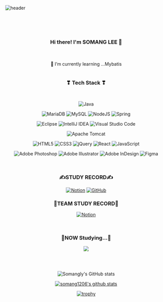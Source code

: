 ![header](https://capsule-render.vercel.app/api?section=header&type=soft&color=gradient&customColorList=0,2,2,5,30&height=200&section=header&text=SOMANG%20LEE&fontSize=50&animation=blink&fontColor=ffffff)
<div align="center">

</br>
</br>
</br>

### Hi there! I'm SOMANG LEE 👋

</br>

<!--
**somang1206/somang1206** is a ✨ _special_ ✨ repository because its `README.md` (this file) appears on your GitHub profile.

Here are some ideas to get you started:

- 👯 I’m looking to collaborate on ...
- 🤔 I’m looking for help with ...
- 💬 Ask me about ...
- 📫 How to reach me: ...
- 😄 Pronouns: ...
- ⚡ Fun fact: ...



-->


 </br>
 🌱 I’m currently learning ...Mybatis

</div>

</br>

<div align="center">
<h3 align="center"><b>❣ Tech Stack ❣</b></h3>
</br>
<p align="center">

![Java](https://img.shields.io/badge/java-9CC7E6?style=flat-square&logo=openjdk&logoColor=white)


![MariaDB](https://img.shields.io/badge/MariaDB-9CC7E6?style=flat-square&logo=mariadb&logoColor=white)
![MySQL](https://img.shields.io/badge/mysql-9CC7E6.svg?style=flat-square&logo=mysql&logoColor=white)
![NodeJS](https://img.shields.io/badge/node.js-9CC7E6?style=flat-square&logo=node.js&logoColor=white)
![Spring](https://img.shields.io/badge/spring-9CC7E6.svg?style=flat-square&logo=spring&logoColor=white)


![Eclipse](https://img.shields.io/badge/Eclipse-9CC7E6.svg?style=flat-square&logo=Eclipse&logoColor=white)
![IntelliJ IDEA](https://img.shields.io/badge/IntelliJIDEA-9CC7E6.svg?style=flat-square&logo=intellij-idea&logoColor=white)
![Visual Studio Code](https://img.shields.io/badge/Visual%20Studio%20Code-9CC7E6.svg?style=flat-square&logo=visual-studio-code&logoColor=white)

![Apache Tomcat](https://img.shields.io/badge/apache%20tomcat-9CC7E6.svg?style=flat-square&logo=apache-tomcat&logoColor=black)


![HTML5](https://img.shields.io/badge/html5-9CC7E6.svg?style=flat-square&logo=html5&logoColor=white)
![CSS3](https://img.shields.io/badge/css3-9CC7E6.svg?style=flat-square&logo=css3&logoColor=white)
![jQuery](https://img.shields.io/badge/jquery-9CC7E6.svg?style=flat-square&logo=jquery&logoColor=white)
![React](https://img.shields.io/badge/react-9CC7E6.svg?style=flat-square&logo=react&logoColor=ffffff)
![JavaScript](https://img.shields.io/badge/javascript-9CC7E6.svg?style=flat-square&logo=javascript&logoColor=white)

![Adobe Photoshop](https://img.shields.io/badge/adobe%20photoshop-9CC7E6.svg?style=flat-square&logo=adobe%20photoshop&logoColor=white)
![Adobe Illustrator](https://img.shields.io/badge/adobe%20illustrator-9CC7E6.svg?style=flat-square&logo=adobe%20illustrator&logoColor=white)
![Adobe InDesign](https://img.shields.io/badge/Adobe%20InDesign-9CC7E6?style=flat-square&logo=adobeindesign&logoColor=white)
![Figma](https://img.shields.io/badge/figma-9CC7E6.svg?style=flat-square&logo=figma&logoColor=white)
</p>


</br>



<h3><b>✍STUDY RECORD✍</b></h3>

<a href="https://www.notion.so/82aca361e2c14584b15f1aff0f22508a">![Notion](https://img.shields.io/badge/Notion-%23000000.svg?style=flat-square&logo=notion&logoColor=white)</a>
<a href="https://github.com/somang1206">![GitHub](https://img.shields.io/badge/github-%23121011.svg?style=flat-square&logo=github&logoColor=white)</a>


<h3><b>🤝TEAM STUDY RECORD🤝</b></h3>

<a href="https://www.notion.so/yunjinius/DBDBD-fe2c74c88aaa4320baa9b8ed7b45a4b7">![Notion](https://img.shields.io/badge/Notion-%23000000.svg?style=flat-square&logo=notion&logoColor=white)</a>


</br>
<h3 align="center"><b>🧾NOW Studying...🧾</b></h3>

<img src="https://img.shields.io/badge/TypeScript-5682E1?style=flat-square&logo=TypeScript&logoColor=white"></a>

</br></br>

![Somangly's GitHub stats](https://github-readme-stats.vercel.app/api?username=somang1206&show_icons=true&theme=radical)


[![somang1206's github stats](https://github-readme-stats.vercel.app/api/top-langs/?username=somang1206&show_icons=true&hide_border=true&title_color=004386&icon_color=004386&layout=compact)](https://github.com/somang1206)


[![trophy](https://github-profile-trophy.vercel.app/?username=somang1206)](https://github.com/ryo-ma/github-profile-trophy)

</br>

<!-- [![Solved.ac
somang1206](http://mazassumnida.wtf/api/v2/generate_badge?boj={handle})](https://solved.ac/{handle}) -->

</br>





</div>
